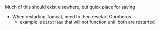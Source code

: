 Much of this should exist elsewhere, but quick place for saving

* When restarting Tomcat, need to then resetart Ouroboros
    * example is `bitStream` that will not function until both are restarted
